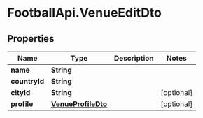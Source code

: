 # FootballApi.VenueEditDto

## Properties
Name | Type | Description | Notes
------------ | ------------- | ------------- | -------------
**name** | **String** |  | 
**countryId** | **String** |  | 
**cityId** | **String** |  | [optional] 
**profile** | [**VenueProfileDto**](VenueProfileDto.md) |  | [optional] 
